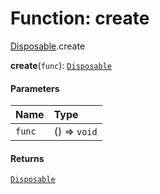 # Function: create

[Disposable](/auto-docs/free-layout-editor/modules/Disposable.md).create

**create**(`func`): [`Disposable`](/auto-docs/free-layout-editor/interfaces/Disposable-1.md)

#### Parameters

| Name | Type |
| :------ | :------ |
| `func` | () => `void` |

#### Returns

[`Disposable`](/auto-docs/free-layout-editor/interfaces/Disposable-1.md)
